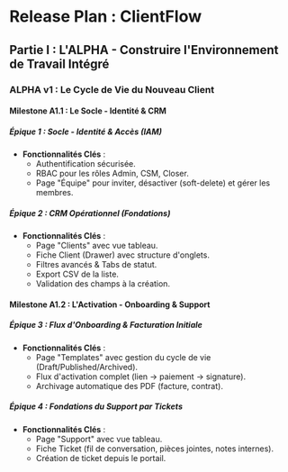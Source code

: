 # Release Plan : ClientFlow

## Partie I : L'ALPHA - Construire l'Environnement de Travail Intégré

### ALPHA v1 : Le Cycle de Vie du Nouveau Client

#### Milestone A1.1 : Le Socle - Identité & CRM

##### Épique 1 : Socle - Identité & Accès (IAM)
*   **Fonctionnalités Clés** :
    *   Authentification sécurisée.
    *   RBAC pour les rôles Admin, CSM, Closer.
    *   Page "Équipe" pour inviter, désactiver (soft-delete) et gérer les membres.

##### Épique 2 : CRM Opérationnel (Fondations)
*   **Fonctionnalités Clés** :
    *   Page "Clients" avec vue tableau.
    *   Fiche Client (Drawer) avec structure d'onglets.
    *   Filtres avancés & Tabs de statut.
    *   Export CSV de la liste.
    *   Validation des champs à la création.

#### Milestone A1.2 : L'Activation - Onboarding & Support

##### Épique 3 : Flux d'Onboarding & Facturation Initiale
*   **Fonctionnalités Clés** :
    *   Page "Templates" avec gestion du cycle de vie (Draft/Published/Archived).
    *   Flux d'activation complet (lien → paiement → signature).
    *   Archivage automatique des PDF (facture, contrat).

##### Épique 4 : Fondations du Support par Tickets
*   **Fonctionnalités Clés** :
    *   Page "Support" avec vue tableau.
    *   Fiche Ticket (fil de conversation, pièces jointes, notes internes).
    *   Création de ticket depuis le portail.